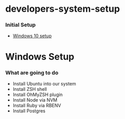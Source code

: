 # developers-system-setup

### Initial Setup

- [Windows 10 setup](#windows-setup)

# Windows Setup
### What are going to do

- Install Ubuntu into our system
- Install ZSH shell
- Install OhMyZSH plugin
- Install Node via NVM
- Install Ruby via RBENV
- Install Postgres
